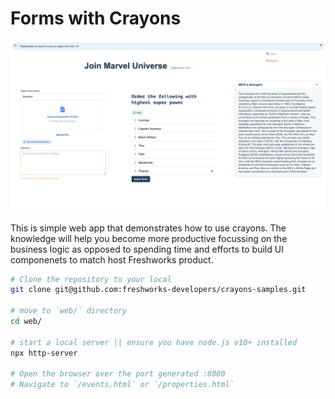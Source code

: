 # Forms with Crayons

<img src="./snapshots/new.png">

This is simple web app that demonstrates how to use crayons. The knowledge will help you become more productive focussing on the business logic as opposed to spending time and efforts to build UI componenets to match host Freshworks product.

```sh
# Clone the repository to your local
git clone git@github.com:freshworks-developers/crayons-samples.git

# move to `web/` directory
cd web/

# start a local server || ensure you have node.js v10+ installed
npx http-server

# Open the browser over the port generated :8080
# Navigate to `/events.html` or `/properties.html`
```
